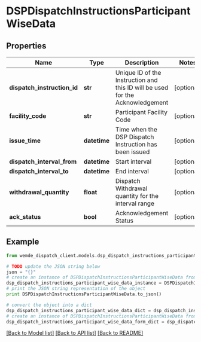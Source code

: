 # DSPDispatchInstructionsParticipantWiseData


## Properties

Name | Type | Description | Notes
------------ | ------------- | ------------- | -------------
**dispatch_instruction_id** | **str** | Unique ID of the Instruction and this ID will be used for the Acknowledgement | [optional] 
**facility_code** | **str** | Participant Facility Code | [optional] 
**issue_time** | **datetime** | Time when the DSP Dispatch Instruction has been issued | [optional] 
**dispatch_interval_from** | **datetime** | Start interval | [optional] 
**dispatch_interval_to** | **datetime** | End interval | [optional] 
**withdrawal_quantity** | **float** | Dispatch Withdrawal quantity for the interval range | [optional] 
**ack_status** | **bool** | Acknowledgement Status | [optional] 

## Example

```python
from wemde_dispatch_client.models.dsp_dispatch_instructions_participant_wise_data import DSPDispatchInstructionsParticipantWiseData

# TODO update the JSON string below
json = "{}"
# create an instance of DSPDispatchInstructionsParticipantWiseData from a JSON string
dsp_dispatch_instructions_participant_wise_data_instance = DSPDispatchInstructionsParticipantWiseData.from_json(json)
# print the JSON string representation of the object
print DSPDispatchInstructionsParticipantWiseData.to_json()

# convert the object into a dict
dsp_dispatch_instructions_participant_wise_data_dict = dsp_dispatch_instructions_participant_wise_data_instance.to_dict()
# create an instance of DSPDispatchInstructionsParticipantWiseData from a dict
dsp_dispatch_instructions_participant_wise_data_form_dict = dsp_dispatch_instructions_participant_wise_data.from_dict(dsp_dispatch_instructions_participant_wise_data_dict)
```
[[Back to Model list]](../README.md#documentation-for-models) [[Back to API list]](../README.md#documentation-for-api-endpoints) [[Back to README]](../README.md)


